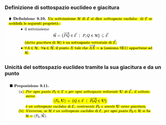 ### Definizione di sottospazio euclideo e giacitura
![placeholder](./imgs/Pasted_image_20231118154829.png)

### Unicità del sottospazio euclideo tramite la sua giacitura e da un punto
![placeholder](./imgs/Pasted_image_20231118154856.png)